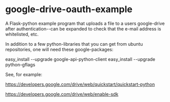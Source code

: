 google-drive-oauth-example
==========================

A Flask-python example program that uploads a file to a users google-drive after authentication--can be expanded to check that the e-mail address is whitelisted, etc.

In addition to a few python-libraries that you can get from ubuntu repositories, one will need these google-packages:

easy_install --upgrade google-api-python-client
easy_install --upgrade python-gflags

See, for example:

https://developers.google.com/drive/web/quickstart/quickstart-python

https://developers.google.com/drive/web/enable-sdk
